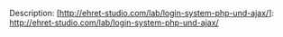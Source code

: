 Description: [http://ehret-studio.com/lab/login-system-php-und-ajax/]: http://ehret-studio.com/lab/login-system-php-und-ajax/
